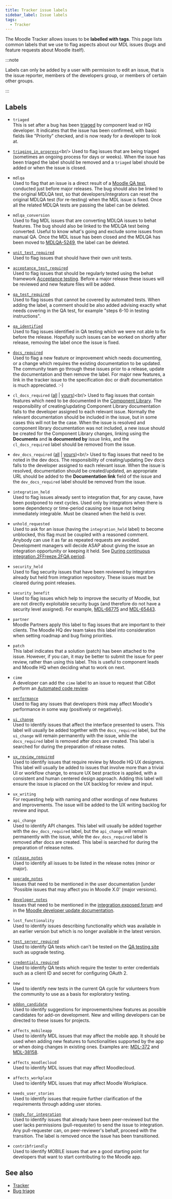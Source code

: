 ```yaml
---
title: Tracker issue labels
sidebar_label: Issue labels
tags:
  - Tracker
---
```


The Moodle Tracker allows issues to be **labelled with tags**. This page lists common labels that we use to flag aspects about our MDL issues (bugs and feature requests about Moodle itself).

:::note

Labels can only be added by a user with permission to edit an issue, that is the issue reporter, members of the developers group, or members of certain other groups.

:::

## Labels

- `triaged`<br/>
This is set after a bug has been [triaged](../process/triage.md) by component lead or HQ developer. It indicates that the issue has been confirmed, with basic fields like "Priority" checked, and is now ready for a developer to look at.

- [`triaging_in_progress`](https://tracker.moodle.org/issues/?jql=labels%20in%20(triaging_in_progress))<br/>
Used to flag issues that are being triaged (sometimes an ongoing process for days or weeks). When the issue has been triaged the label should be removed and a `triaged` label should be added or when the issue is closed.

- `mdlqa`<br/>
Used to flag that an issue is a direct result of a [Moodle QA test](../process/testing/qa.md), conducted just before major releases. The bug should also be linked to the original MDLQA test, so that developers/integrators can reset the original MDLQA test (for re-testing) when the MDL issue is fixed. Once all the related MDLQA tests are passing the label can be deleted.

- `mdlqa_conversion`<br/>
Used to flag MDL issues that are converting MDLQA issues to behat features. The bug should also be linked to the MDLQA test being converted. Useful to know what's going and exclude some issues from manual QA. Once the MDL issue has been closed and the MDLQA has been moved to [MDLQA-5249](https://tracker.moodle.org/browse/MDLQA-5249), the label can be deleted.

- [`unit_test_required`](https://tracker.moodle.org/issues/?jql=labels%20%3D%20unit_test_required)<br/>
Used to flag issues that should have their own unit tests.

- [`acceptance_test_required`](https://tracker.moodle.org/issues/?jql=labels%20%3D%20acceptance_test_required)<br/>
Used to flag issues that should be regularly tested using the behat framework [Acceptance testing](../tools/behat/index.md). Before a major release these issues will be reviewed and new feature files will be added.

- [`qa_test_required`](https://tracker.moodle.org/issues/?jql=labels%20%3D%20qa_test_required)<br/>
Used to flag issues that cannot be covered by automated tests. When adding the label, a comment should be also added advising exactly what needs covering in the QA test, for example "steps 6-10 in testing instructions".

- [`qa_identified`](https://tracker.moodle.org/issues/?jql=labels%20%3D%20qa_identified)<br/>
Used to flag issues identified in QA testing which we were not able to fix before the release. Hopefully such issues can be worked on shortly after release, removing the label once the issue is fixed.

- [`docs_required`](https://tracker.moodle.org/issues/?jql=labels%20%3D%20docs_required)<br/>
Used to flag a new feature or improvement which needs documenting, or a change which requires the existing documentation to be updated. The community team go through these issues prior to a release, update the documentation and then remove the label. For major new features, a link in the tracker issue to the specification doc or draft documentation is much appreciated. :-)

- `cl_docs_required` ([all](https://tracker.moodle.org/issues/?jql=labels%20in%20(cl_docs_required)) | [yours](https://tracker.moodle.org/issues/?jql=labels%20in%20(cl_docs_required)%20AND%20assignee%20%3D%20currentUser()))<br/>
Used to flag issues that contain features which need to be documented in the [Component Library](https://docs.moodle.org/dev/Component_Library). The responsibility of creating/updating Component Library documentation falls to the developer assigned to each relevant issue. Normally the relevant documentation should be included in the issue, but in some cases this will not be the case. When the issue is resolved and component library documentation was not included, a new issue should be created for the Component Library changes, linking using the **Documents** and **is documented by** issue links, and the `cl_docs_required` label should be removed from the issue.

- `dev_docs_required` ([all](https://tracker.moodle.org/issues/?jql=labels%20in%20(dev_docs_required)) | [yours](https://tracker.moodle.org/issues/?jql=labels%20in%20(dev_docs_required)%20AND%20assignee%20%3D%20currentUser()))<br/>
Used to flag issues that need to be noted in the dev docs. The responsibility of creating/updating Dev docs falls to the developer assigned to each relevant issue. When the issue is resolved, documentation should be created/updated, an appropriate URL should be added to the **Documentation link** field of the issue and the `dev_docs_required` label should be removed from the issue.

- `integration_held`<br/>
Used to flag issues already sent to integration that, for any cause, have been postponed to next cycles. Used only by integrators when there is some dependency or time-period causing one issue not being immediately integrable. Must be cleaned when the held is over.

- `unhold_requested`<br/>
Used to ask for an issue (having the `integration_held` label) to become unblocked, this flag must be coupled with a reasoned comment. Anybody can use it as far as repeated requests are avoided. Development managers will decide ASAP about giving the issue an integration opportunity or keeping it held. See [During continuous integration.2FFreeze.2FQA period](../process/integration/index.md#during-continuous-integrationfreezeqa-period).

- `security_held`<br/>
Used to flag security issues that have been reviewed by integrators already but held from integration repository. These issues must be cleared during point releases.

- `security_benefit`<br/>
Used to flag issues which help to improve the security of Moodle, but are not directly exploitable security bugs (and therefore do not have a security level assigned). For example, [MDL-66775](https://tracker.moodle.org/browse/MDL-66775) and [MDL-65443](https://tracker.moodle.org/browse/MDL-65443).

- `partner`<br/>
Moodle Partners apply this label to flag issues that are important to their clients. The Moodle HQ dev team takes this label into consideration when setting roadmap and bug fixing priorities.

- `patch`<br/>
This label indicates that a solution (patch) has been attached to the issue. However, if you can, it may be better to submit the issue for peer review, rather than using this label. This is useful to component leads and Moodle HQ when deciding what to work on next.

- `cime`<br/>
A developer can add the `cime` label to an issue to request that CiBot perform an [Automated code review](../tools/cibot.md).

- [`performance`](https://tracker.moodle.org/issues/?jql=labels%20%3D%20performance%20AND%20project%20%3D%20MDL)<br/>
Used to flag any issues that developers think may affect Moodle's performance in some way (positively or negatively).

- [`ui_change`](https://tracker.moodle.org/issues/?jql=labels%20%3D%20ui_change)<br/>
Used to identify issues that affect the interface presented to users. This label will usually be added together with the `docs_required` label, but the `ui_change` will remain permanently with the issue, while the `docs_required` label is removed after docs are created. This label is searched for during the preparation of release notes.

- [`ux_review_required`](https://tracker.moodle.org/issues/?jql=labels%20%3D%20%22ux_review_required%22)<br/>
Used to identify issues that require review by Moodle HQ UX designers. This label will usually be added to issues that involve more than a trivial UI or workflow change, to ensure UX best practice is applied, with a consistent and human centered design approach. Adding this label will ensure the issue is placed on the UX backlog for review and input.

- `ux_writing`<br/>
For requesting help with naming and other wordings of new features and improvements. The issue will be added to the UX writing backlog for review and input.

- `api_change`<br/>
Used to identify API changes. This label will usually be added together with the `dev_docs_required` label, but the `api_change` will remain permanently with the issue, while the `dev_docs_required` label is removed after docs are created. This label is searched for during the preparation of release notes.

- [`release_notes`](https://tracker.moodle.org/issues/?jql=labels%20%3D%20release_notes)<br/>
Used to identify all issues to be listed in the release notes (minor or major).

- [`upgrade_notes`](https://tracker.moodle.org/issues/?jql=labels%20%3D%20upgrade_notes)<br/>
Issues that need to be mentioned in the user documentation [under 'Possible issues that may affect you in Moodle X.0' (major versions).

- [`developer_notes`](https://tracker.moodle.org/issues/?jql=labels%20%3D%20developer_notes)<br/>
Issues that need to be mentioned in the [integration exposed forum](https://moodle.org/mod/forum/view.php?f=1153) and in the [Moodle developer update documentation](../../../docs/devupdate).

- `lost_functionality`<br/>
Used to identify issues describing functionality which was available in an earlier version but which is no longer available in the latest version.

- [`test_server_required`](https://tracker.moodle.org/issues/?jql=labels%20%3D%20%20test_server_required)<br/>
Used to identify QA tests which can't be tested on the [QA testing site](http://qa.moodle.net) such as upgrade testing.

- [`credentials_required`](https://tracker.moodle.org/issues/?jql=labels%20%3D%20credentials_required)<br/>
Used to identify QA tests which require the tester to enter credentials such as a client ID and secret for configuring OAuth 2.

- `new`<br/>
Used to identify new tests in the current QA cycle for volunteers from the community to use as a basis for exploratory testing.

- [`addon_candidate`](https://tracker.moodle.org/issues/?jql=labels%20%3D%20addon_candidate)<br/>
Used to identify suggestions for improvements/new features as possible candidates for add-on development. New and willing developers can be directed to these issues for projects.

- `affects_mobileapp`<br/>
Used to identify MDL issues that may affect the mobile app. It should be used when adding new features to functionalities supported by the app or when doing changes in existing ones. Examples are: [MDL-372](https://tracker.moodle.org/browse/MDL-372) and [MDL-38158](https://tracker.moodle.org/browse/MDL-38158).

- `affects_moodlecloud`<br/>
Used to identify MDL issues that may affect Moodlecloud.

- `affects_workplace`<br/>
Used to identify MDL issues that may affect Moodle Workplace.

- `needs_user_stories`<br/>
Used to identify issues that require further clarification of the requirements through adding user stories.

- [`ready_for_integration`](https://tracker.moodle.org/issues/?filter=21824)<br/>
Used to identify issues that already have been peer-reviewed but the user lacks permissions (pull-requester) to send the issue to integration. Any pull-requester can, on peer-reviewer's behalf, proceed with the transition. The label is removed once the issue has been transitioned.

- `contribfriendly`<br/>
Used to identify MOBILE issues that are a good starting point for developers that want to start contributing to the Moodle app.

## See also

- [Tracker](../tracker)
- [Bug triage](../process/triage)

